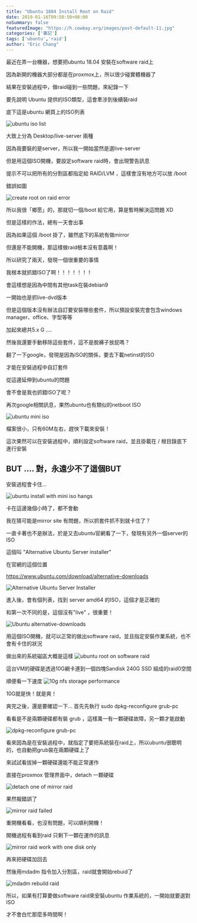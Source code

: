 ```yaml
---
title: "Ubuntu 1804 Install Root on Raid"
date: 2019-01-16T09:58:50+08:00
noSummary: false
featuredImage: "https://h.cowbay.org/images/post-default-11.jpg"
categories: ['筆記']
tags: ['ubuntu','raid']
author: "Eric Chang"
---
```


最近在弄一台機器，想要把ubuntu 18.04 安裝在software raid上

因為新開的機器大部分都是在proxmox上，所以很少碰實體機器了

結果在安裝過程中，做raid碰到一些問題，來紀錄一下

<!--more-->

要先說明 Ubuntu 提供的ISO類型，這會牽涉到後續裝raid

底下這是ubuntu 網頁上的ISO列表

![ubuntu iso list](https://i.imgur.com/32JIHL0.png)

大致上分為 Desktop/live-server 兩種

因為我要裝的是server，所以我一開始當然是選live-server

但是用這個ISO開機，要設定software raid時，會出現警告訊息

提示不可以把所有的分割區都指定給 RAID/LVM ，這樣會沒有地方可以放 /boot

錯誤如圖

![create root on raid error](https://i.imgur.com/uhSpn6w.png)


所以我很「鄉愿」的，那就切一個/boot 給它用，算是暫時解決這問題 XD

但是這樣的作法，總有一天會出事

因為如果這個 /boot 掛了，雖然底下的系統有做mirror

但還是不能開機，那這樣做raid根本沒有意義啊！

所以研究了兩天，發現一個很重要的事情

我根本就抓錯ISO了啊！！！！！！！

會這樣想是因為中間有其他task在裝debian9

一開始也是抓live-dvd版本

但是這個版本沒有辦法自訂要安裝哪些套件，所以預設安裝完會包含windows manager、office、字型等等

加起來總共5.x G ....

然後我還要手動移除這些套件，這不是脫褲子放屁嗎？

翻了一下google，發現是因為ISO的關係，要去下載netinst的ISO

才能在安裝過程中自訂套件

從這邊延伸到ubuntu的問題

會不會是我也抓錯ISO了呢？

再次google相關訊息，果然ubuntu也有類似的netboot ISO

![ubuntu mini iso](https://i.imgur.com/G2ImxhQ.png)

檔案很小，只有60M左右，趕快下載來安裝！

這次果然可以在安裝過程中，順利設定software raid，並且掛載在 / 根目錄底下進行安裝

## BUT .... 對，永遠少不了這個BUT

安裝過程會卡住...

![ubuntu install with mini iso hangs](https://i.imgur.com/FpWsjsO.png)

卡在這邊幾個小時了，都不會動

我在猜可能是mirror site 有問題，所以抓套件抓不到就卡住了？

一直卡著也不是辦法，於是又去ubuntu官網看了一下，發現有另外一個server的 ISO

這個叫 "Alternative Ubuntu Server installer"

在官網的這個位置 

https://www.ubuntu.com/download/alternative-downloads

![Alternative Ubuntu Server Installer](https://i.imgur.com/n0E1ea3.png)

進入後，會有個列表，找到 server amd64 的ISO，這個才是正確的

和第一次不同的是，這個沒有"live" ，很重要！

![Ubuntu alternative-downloads](https://i.imgur.com/c4GTujY.png)

用這個ISO開機，就可以正常的做出software raid，並且指定安裝作業系統，也不會有卡住的狀況

做出來的系統磁區大概是這樣
![ubuntu root on software raid](https://i.imgur.com/dyWIH7E.png)

這台VM的硬碟是透過10G網卡連到一個四塊Sandisk 240G SSD 組成的raid0空間

順便看一下速度
![10g nfs storage performance](https://i.imgur.com/V9WwIOC.png)

10G就是快！就是爽！


爽完之後，還是要確認一下... 首先先執行 sudo dpkg-reconfigure grub-pc

看看是不是兩顆硬碟都有裝 grub ，這樣萬一有一顆硬碟故障，另一顆才能啟動

![dpkg-reconfigure grub-pc](https://i.imgur.com/7xAcCbz.png)

看來因為是在安裝過程中，就指定了要把系統裝在raid上，所以ubuntu很聰明的，也自動把grub裝在兩顆硬碟上了

來試試看拔掉一顆硬碟還能不能正常運作

直接在proxmox 管理界面中，detach 一顆硬碟

![detach one of mirror raid](https://i.imgur.com/lLFcdk0.png)

果然報錯誤了

![mirror raid failed](https://i.imgur.com/1SFdVA0.png)

重開機看看，也沒有問題，可以順利開機！

開機過程有看到raid 只剩下一顆在運作的訊息

![mirror raid work with one disk only](https://i.imgur.com/oZNIN4D.png)

再來把硬碟加回去

然後用mdadm 指令加入分割區，raid就會開始rebuid了

![mdadm rebuild raid](https://i.imgur.com/3nu2Ij8.png)

所以，如果有打算要做software raid來安裝ubuntu 作業系統的，一開始就要選對ISO

才不會白忙那麼多時間啊！




